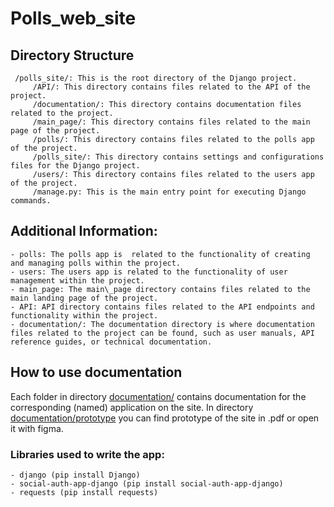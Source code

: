 # Polls_web_site

## Directory Structure

     /polls_site/: This is the root directory of the Django project.
         /API/: This directory contains files related to the API of the project.
         /documentation/: This directory contains documentation files related to the project.
         /main_page/: This directory contains files related to the main page of the project.
         /polls/: This directory contains files related to the polls app of the project.
         /polls_site/: This directory contains settings and configurations files for the Django project.
         /users/: This directory contains files related to the users app of the project.
         /manage.py: This is the main entry point for executing Django commands.

## Additional Information:

    - polls: The polls app is  related to the functionality of creating and managing polls within the project.
    - users: The users app is related to the functionality of user management within the project.
    - main_page: The main\_page directory contains files related to the main landing page of the project.
    - API: API directory contains files related to the API endpoints and functionality within the project.
    - documentation/: The documentation directory is where documentation files related to the project can be found, such as user manuals, API reference guides, or technical documentation.
    
    
## How to use documentation

Each folder in directory <a href = "https://github.com/werent4/Polls_web_site/tree/main/documentation">documentation/</a> contains documentation for the corresponding (named) application on the site.
In directory <a href = "https://github.com/werent4/Polls_web_site/tree/main/documentation/prototype">documentation/prototype</a> you can find prototype of the site in .pdf or open it with figma.

### Libraries used to write the app:
    
    - django (pip install Django)
    - social-auth-app-django (pip install social-auth-app-django)
    - requests (pip install requests)

